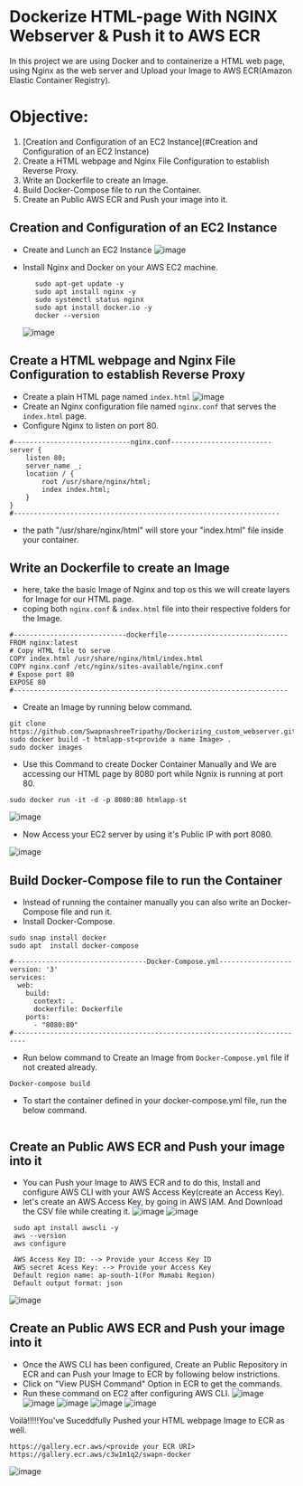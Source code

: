 # Dockerize HTML-page With NGINX Webserver & Push it to AWS ECR
In this project we are using Docker and to containerize a HTML web page, using Nginx as the web server and Upload your Image to AWS ECR(Amazon Elastic Container Registry).
# Objective:
1. [Creation and Configuration of an EC2 Instance](#Creation and Configuration of an EC2 Instance)
3. Create a HTML webpage and Nginx File Configuration to establish Reverse Proxy.
4. Write an Dockerfile to create an Image.
5. Build Docker-Compose file to run the Container.
6. Create an Public AWS ECR and Push your image into it.<br>

## Creation and Configuration of an EC2 Instance
- Create and Lunch an EC2 Instance
![image](https://github.com/SwapnashreeTripathy/Dockerizing_custom_webserver/assets/139486876/e0ac3f8f-fea2-4726-866b-8f8cb3939733)

- Install Nginx and Docker on your AWS EC2 machine.
   ```
      sudo apt-get update -y
      sudo apt install nginx -y
      sudo systemctl status nginx
      sudo apt install docker.io -y
      docker --version
   ```
  ![image](https://github.com/SwapnashreeTripathy/Dockerizing_custom_webserver/assets/139486876/6bdf42c6-9884-45af-bfdd-f75d3a51e505)
  
## Create a HTML webpage and Nginx File Configuration to establish Reverse Proxy
- Create a plain HTML page named `index.html`
   ![image](https://github.com/SwapnashreeTripathy/Dockerizing_custom_webserver/assets/139486876/8732a06f-b1ca-4bd1-86c8-a686bc551061)
- Create an Nginx configuration file named `nginx.conf` that serves the `index.html` page.
- Configure Nginx to listen on port 80. 
```
#-----------------------------nginx.conf-------------------------
server {
    listen 80;
    server_name _;
    location / {
        root /usr/share/nginx/html;
        index index.html;
    }
}
#------------------------------------------------------------------
```
- the path "/usr/share/nginx/html" will store your "index.html" file inside your container.

## Write an Dockerfile to create an Image
- here, take the basic Image of Nginx and top os this we will create layers for Image for our HTML page.
- coping both `nginx.conf` & `index.html` file into their respective folders for the Image.
```
#----------------------------dockerfile------------------------------
FROM nginx:latest
# Copy HTML file to serve
COPY index.html /usr/share/nginx/html/index.html
COPY nginx.conf /etc/nginx/sites-available/nginx.conf
# Expose port 80
EXPOSE 80
#--------------------------------------------------------------------
```
- Create an Image by running below command.
```
git clone https://github.com/SwapnashreeTripathy/Dockerizing_custom_webserver.git
sudo docker build -t htmlapp-st<provide a name Image> .
sudo docker images
```
- Use this Command to create Docker Container Manually and We are accessing our HTML page by 8080 port while Ngnix is running at port 80.
```
sudo docker run -it -d -p 8080:80 htmlapp-st 
```

![image](https://github.com/SwapnashreeTripathy/Dockerizing_custom_webserver/assets/139486876/1c258e73-7ef6-4a37-a463-4626f716c3e5)
- Now Access your EC2 server by using it's Public IP with port 8080.
 
![image](https://github.com/SwapnashreeTripathy/Dockerizing_custom_webserver/assets/139486876/a75f65cb-f716-4d1a-a586-631ac0781d30)

## Build Docker-Compose file to run the Container
- Instead of running the container manually you can also write an Docker-Compose file and run it.
- Install Docker-Compose.
```
sudo snap install docker
sudo apt  install docker-compose
```

```
#---------------------------------Docker-Compose.yml------------------
version: '3'
services:
  web:
    build:
      context: .
      dockerfile: Dockerfile
    ports:
      - "8080:80"
#-------------------------------------------------------------------------
```
- Run below command to Create an Image from `Docker-Compose.yml` file if not created already.
```
Docker-compose build 
```
- To start the container defined in your docker-compose.yml file, run the below command.
```
```
## Create an Public AWS ECR and Push your image into it
- You can Push your Image to AWS ECR and to do this, Install and configure AWS CLI with your AWS Access Key(create an Access Key).
- let's create an AWS Access Key, by going in AWS IAM. And Download the CSV file while creating it.
![image](https://github.com/SwapnashreeTripathy/Dockerizing_custom_webserver/assets/139486876/30db67ab-7149-4da5-9e25-5a67407a77b5)
![image](https://github.com/SwapnashreeTripathy/Dockerizing_custom_webserver/assets/139486876/250f5438-0d5f-40f4-9fa3-a72ba2e36493)
```
 sudo apt install awscli -y
 aws --version
 aws configure

 AWS Access Key ID: --> Provide your Access Key ID
 AWS secret Acess Key: --> Provide your Access Key
 Default region name: ap-south-1(For Mumabi Region)
 Default output format: json
```

![image](https://github.com/SwapnashreeTripathy/Dockerizing_custom_webserver/assets/139486876/a40f1f0d-6c06-4566-bc24-0469863ca472)

## Create an Public AWS ECR and Push your image into it

- Once the AWS CLI has been configured, Create an Public Repository in ECR and  can Push your Image to ECR by following below instrictions.
- Click on "View PUSH Command" Option in ECR to get the commands. 
- Run these command on EC2 after configuring AWS CLI.
![image](https://github.com/SwapnashreeTripathy/Dockerizing_custom_webserver/assets/139486876/3223af21-d352-4d16-9fcb-85c1dea5de7c)
![image](https://github.com/SwapnashreeTripathy/Dockerizing_custom_webserver/assets/139486876/5129445c-232a-4458-8b8f-248dacc521a6)
![image](https://github.com/SwapnashreeTripathy/Dockerizing_custom_webserver/assets/139486876/8b8c1c49-f435-4379-85f3-019a4d5de471)
![image](https://github.com/SwapnashreeTripathy/Dockerizing_custom_webserver/assets/139486876/de529c81-2627-4e01-a90d-2ce13313def4)
![image](https://github.com/SwapnashreeTripathy/Dockerizing_custom_webserver/assets/139486876/04f186fe-398f-44fd-a84d-42935e39df75)

 Voilà!!!!!You've Suceddfully Pushed your HTML webpage Image to ECR as well.

```
https://gallery.ecr.aws/<provide your ECR URI>
https://gallery.ecr.aws/c3w1m1q2/swapn-docker
``` 
![image](https://github.com/SwapnashreeTripathy/Dockerizing_custom_webserver/assets/139486876/d0adc7af-f7c9-4959-81ec-74eeee3385fd)

